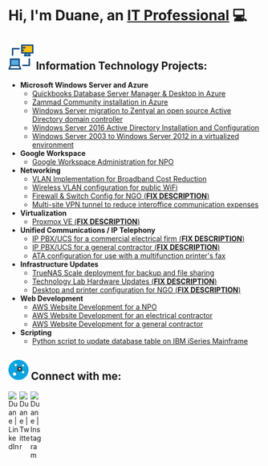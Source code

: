 # Hi, I'm Duane, an [IT Professional](https://www.linkedin.com/in/duane-george) :computer:
## <img width= "50px" src="assets/networking-monitor.svg" /> Information Technology Projects:
- **Microsoft Windows Server and Azure**
	- [Quickbooks Database Server Manager & Desktop in Azure](https://github.com/duanewg/Quickkbooks-Database-Server-Azure)
	- [Zammad Community installation in Azure](https://github.com/duanewg/zammad-community-on-azure)
	- [Windows Server migration to Zentyal an open source Active Directory domain controller](https://github.com/duanewg/windows-server-migration-to-zentyal)
	- [Windows Server 2016 Active Directory Installation and Configuration ](https://github.com/duanewg/windows-server-2016-active-directory)
  	- [Windows Server 2003 to Windows Server 2012 in a virtualized environment](https://github.com/duanewg/windows-server-2003-to-2012-migration)
- **Google Workspace**
	- [Google Workspace Administration for NPO](https://github.com/duanewg/google-workspace-for-non-profit) 
- **Networking**
	- [VLAN Implementation for Broadband Cost Reduction](https://github.com/duanewg/vlan-configuration-for-new-department)
	- [Wireless VLAN configuration for public WiFi](https://github.com/duanewg/project-page)
	- [Firewall & Switch Config for NGO (**FIX DESCRIPTION**)]()
	- [Multi-site VPN tunnel to reduce interoffice communication expenses
](https://github.com/duanewg/project-page)
- **Virtualization**
	- [Proxmox VE (**FIX DESCRIPTION**)]()
- **Unified Communications / IP Telephony**
	- [IP PBX/UCS for a commercial electrical firm (**FIX DESCRIPTION**)]()
	- [IP PBX/UCS for a general contractor (**FIX DESCRIPTION**)]()
	- [ATA configuration for use with a multifunction printer's fax]()
- **Infrastructure Updates**
	- [TrueNAS Scale deployment for backup and file sharing ]()
	- [Technology Lab Hardware Updates (**FIX DESCRIPTION**)](https://github.com/duanewg/project-page)
   	- [Desktop and printer configuration for NGO (**FIX DESCRIPTION**)]()
- **Web Development**
  - [AWS Website Development for a NPO](https://github.com/duanewg/web-development-for-non-profit)
  - [AWS Website Development for an electrical contractor](https://github.com/duanewg/web-development-for-electrical-contractor)
  - [AWS Website Development for a general contractor](https://github.com/duanewg/web-development-for-general-contractor)
- **Scripting**
  - [Python script to update database table on IBM iSeries Mainframe](https://github.com/duanewg/python-script-to-update-mainframe-db)


<h2> <img width="40px" src="assets/connect.svg" /> Connect with me:</h2>

[<img align="left" alt="Duane | LinkedIn" width="22px" src="https://skillicons.dev/icons?i=linkedin" />][linkedin]
[<img align="left" alt="Duane | Twitter" width="22px" src="https://skillicons.dev/icons?i=twitter" />][twitter]
[<img align="left" alt="Duane | Instagram" width="22px" src="https://skillicons.dev/icons?i=instagram" />][instagram]

[linkedin]: https://linkedin.com/in/duane-george
[twitter]: https://twitter.com/duanegeorge
[instagram]: https://www.instagram.com/twinbrodarkdg
